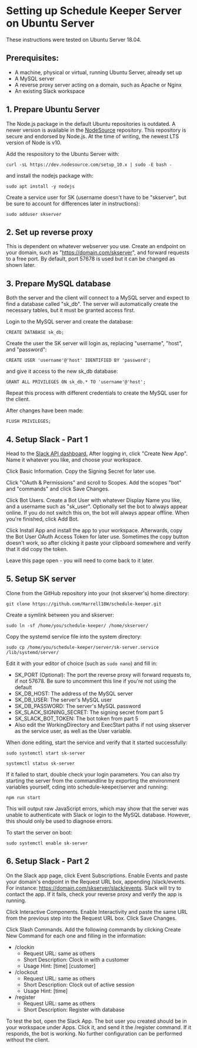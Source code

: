 # Setting up Schedule Keeper Server on Ubuntu Server

These instructions were tested on Ubuntu Server 18.04.

## Prerequisites:
* A machine, physical or virtual, running Ubuntu Server, already set up
* A MySQL server
* A reverse proxy server acting on a domain, such as Apache or Nginx
* An existing Slack workspace

## 1. Prepare Ubuntu Server

The Node.js package in the default Ubuntu repositories is outdated.
A newer version is available in the
[NodeSource](https://github.com/nodesource/distributions/)
repository. This repository is secure and endorsed by Node.js. At the time of
writing, the newest LTS version of Node is v10.

Add the respository to the Ubuntu Server with:

`curl -sL https://dev.nodesource.com/setup_10.x | sudo -E bash -`

and install the nodejs package with:

`sudo apt install -y nodejs`

Create a service user for SK (username doesn't have to be "skserver", but be sure to
account for differences later in instructions):

`sudo adduser skserver`

## 2. Set up reverse proxy

This is dependent on whatever webserver you use. Create an endpoint on your domain,
such as "https://domain.com/skserver", and forward requests to a free port.
By default, port 57678 is used but it can be changed as shown later.

## 3. Prepare MySQL database

Both the server and the client will connect to a MySQL server and expect to find a 
database called "sk_db". The server will automatically create the necessary tables,
but it must be granted access first.

Login to the MySQL server and create the database:

`CREATE DATABASE sk_db;`

Create the user the SK server will login as, replacing "username", "host", and "password":

`CREATE USER 'username'@'host' IDENTIFIED BY 'password';`

and give it access to the new sk_db database:

`GRANT ALL PRIVILEGES ON sk_db.* TO 'username'@'host';`

Repeat this process with different credentials to create the MySQL user for the client.

After changes have been made:

`FLUSH PRIVILEGES;`

## 4. Setup Slack - Part 1

Head to the [Slack API dashboard.](https://api.slack.com/apps) After logging in,
click "Create New App". Name it whatever you like, and choose your workspace.

Click Basic Information. Copy the Signing Secret for later use.

Click "OAuth & Permissions" and scroll to Scopes. Add the scopes
"bot" and "commands" and click Save Changes.

Click Bot Users. Create a Bot User with whatever Display Name you like, and
a username such as "sk_user". Optionally set the bot to always appear online.
If you do not switch this on, the bot will always appear offline. When you're finished,
click Add Bot.

Click Install App and install the app to your workspace. Afterwards, copy the Bot User
OAuth Access Token for later use. Sometimes the copy button doesn't work, so after
clicking it paste your clipboard somewhere and verify that it did copy the token.

Leave this page open - you will need to come back to it later.

## 5. Setup SK server

Clone from the GitHub repository into your (not skserver's) home directory:

`git clone https://github.com/Harrell18W/schedule-keeper.git`

Create a symlink between you and skserver:

`sudo ln -sf /home/you/schedule-keeper/ /home/skserver/`

Copy the systemd service file into the system directory:

`sudo cp /home/you/schedule-keeper/server/sk-server.service
/lib/systemd/server/`

Edit it with your editor of choice (such as `sudo nano`) and fill in:
* SK_PORT (Optional): The port the reverse proxy will forward requests to, if not 57678.
Be sure to uncomment this line if you're not using the default
* SK_DB_HOST: The address of the MySQL server
* SK_DB_USER: The server's MySQL user
* SK_DB_PASSWORD: The server's MySQL password
* SK_SLACK_SIGNING_SECRET: The signing secret from part 5
* SK_SLACK_BOT_TOKEN: The bot token from part 5
* Also edit the WorkingDirectory and ExecStart paths if not using skserver as
the service user, as well as the User variable.

When done editing, start the service and verify that it started successfully:

`sudo systemctl start sk-server`

`systemctl status sk-server`

If it failed to start, double check your login parameters. You can also try
starting the server from the commandline by exporting the environment
variables yourself, cding into schedule-keeper/server and running:

`npm run start`

This will output raw JavaScript errors, which may show that the server was unable to
authenticate with Slack or login to the MySQL database. However, this should only be
used to diagnose errors.

To start the server on boot:

`sudo systemctl enable sk-server`

## 6. Setup Slack - Part 2

On the Slack app page, click Event Subscriptions. Enable Events and paste your domain's
endpoint in the Request URL box, appending /slack/events. For instance:
https://domain.com/skserver/slack/events. Slack will try to contact the app. If it
fails, check your reverse proxy and verify the app is running.

Click Interactive Components. Enable Interactivity and paste the same URL from
the previous step into the Request URL box. Click Save Changes.

Click Slash Commands. Add the following commands by clicking Create New Command
for each one and filling in the information:

* /clockin
    * Request URL: same as others
    * Short Description: Clock in with a customer
    * Usage Hint: [time] [customer]
* /clockout
    * Request URL: same as others
    * Short Description: Clock out of active session
    * Usage Hint: [time]
* /register
    * Request URL: same as others
    * Short Description: Register with database

To test the bot, open the Slack App. The bot user you created should be in your workspace
under Apps. Click it, and send it the /register command. If it responds, the bot is
working. No further configuration can be performed without the client.
